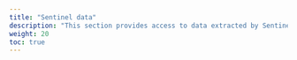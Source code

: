 ```yaml
---
title: "Sentinel data"
description: "This section provides access to data extracted by Sentinel."
weight: 20
toc: true
---
```


